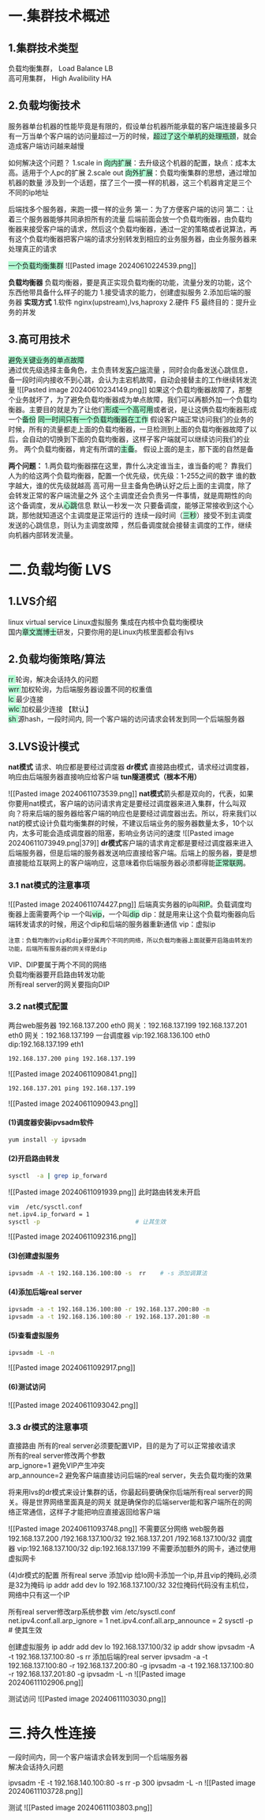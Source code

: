 
# 一.集群技术概述
## 1.集群技术类型
负载均衡集群， Load Balance LB  
高可用集群，     High Avalibility HA
## 2.负载均衡技术
服务器单台机器的性能毕竟是有限的，假设单台机器所能承载的客户端连接最多只有一万当单个客户端的访问量超过一万的时候，<span style="background:#affad1">超过了这个单机的处理瓶颈</span>，就会造成客户端访问越来越慢

如何解决这个问题？
1.scale in  <span style="background:#affad1">向内扩展</span>：去升级这个机器的配置，缺点：成本太高。适用于个人pc的扩展
2.scale out <span style="background:#affad1">向外扩展</span>：负载均衡集群的思想，通过增加机器的数量
涉及到一个话题，摆了三个一摸一样的机器，这三个机器肯定是三个不同的ip地址

后端找多个服务器，来跑一摸一样的业务
第一：为了方便客户端的访问
第二：让着三个服务器能够共同承担所有的流量
后端前面会放一个负载均衡器，由负载均衡器来接受客户端的请求，然后这个负载均衡器，通过一定的策略或者说算法，再有这个负载均衡器把客户端的请求分别转发到相应的业务服务器，由业务服务器来处理真正的请求

<span style="background:#affad1">一个负载均衡集群</span>
![[Pasted image 20240610224539.png]]

**负载均衡器**
负载均衡器，要是真正实现负载均衡的功能，流量分发的功能，这个东西他带具备什么样子的能力
1.接受请求的能力，创建虚拟服务
2.添加后端的服务器
**实现方式**
1.软件 nginx(upstream),lvs,haproxy
2.硬件 F5
最终目的：提升业务的并发
## 3.高可用技术
<span style="background:#affad1">避免关键业务的单点故障</span>  
通过优先级选择主备角色，主负责转发[客户端](https://so.csdn.net/so/search?q=%E5%AE%A2%E6%88%B7%E7%AB%AF&spm=1001.2101.3001.7020)流量 ，同时会向备发送心跳信息，备一段时间内接收不到心跳，会认为主宕机故障，自动会接替主的工作继续转发流量
![[Pasted image 20240610234149.png]]
如果这个负载均衡器故障了，那整个业务就坏了，为了避免负载均衡器成为单点故障，我们可以再额外加一个负载均衡器。主要目的就是为了让他们<span style="background:#affad1">形成一个高可用</span>或者说，是让这俩负载均衡器形成一个<span style="background:#affad1">备份</span>
<span style="background:#affad1">同一时间只有一个负载均衡器在工作</span>
假设客户端正常访问我们的业务的时候，所有的流量都走上面的负载均衡器，一旦检测到上面的负载均衡器故障了以后，会自动的切换到下面的负载均衡器，这样子客户端就可以继续访问我们的业务。
两个负载均衡器，肯定有所谓的<span style="background:#affad1">主备</span>。
假设上面的是主，那下面的自然是备

**两个问题：**
1.两负载均衡器摆在这里，靠什么决定谁当主，谁当备的呢？
靠我们人为的给这两个负载均衡器，配置一个优先级，优先级：1-255之间的数字
谁的数字越大，谁的优先级就越高
高可用一旦主备角色确认好之后上面的主调度，除了会转发正常的客户端流量之外
这个主调度还会负责另一件事情，就是周期性的向这个备调度，发从<span style="background:#affad1">心跳</span>信息
默认一秒发一次
只要备调度，能够正常接收到这个心跳，那他就知道这个主调度是正常运行的
连续一段时间（<span style="background:#affad1">三秒</span>）接受不到主调度发送的心跳信息，则认为主调度故障
，然后备调度就会接替主调度的工作，继续向机器内部转发流量。

# 二.负载均衡 LVS

## 1.LVS介绍
linux virtual service Linux虚拟服务
集成在内核中负载均衡模块  
国内<span style="background:#affad1">章文嵩博士</span>研发，只要你用的是Linux内核里面都会有lvs
## 2.负载均衡策略/算法
<span style="background:#affad1">rr    </span>    轮询，解决会话持久的问题  
<span style="background:#affad1">wrr </span> 加权轮询，为后端服务器设置不同的权重值  
<span style="background:#affad1">lc    </span>    最少连接  
<span style="background:#affad1">wlc </span> 加权最少连接 【默认】  
<span style="background:#affad1">sh   </span>   源hash，一段时间内, 同一个客户端的访问请求会转发到同一个后端服务器
## 3.LVS设计模式
 **nat模式**
 请求、响应都是要经过调度器
 **dr模式**
 直接路由模式，请求经过调度器，响应由后端服务器直接响应给客户端
 **tun隧道模式（根本不用）**

![[Pasted image 20240611073539.png]]
**nat模式**箭头都是双向的，代表，如果你要用nat模式，客户端的访问请求肯定是要经过调度器来进入集群，什么叫双向？将来后端的服务器给客户端的响应也是要经过调度器出去。所以，将来我们以nat的模式设计负载均衡集群的时候，不建议后端业务的服务器数量太多，10个以内，太多可能会造成调度器的阻塞，影响业务访问的速度
![[Pasted image 20240611073949.png|379]]
**dr模式**客户端的请求肯定都是要经过调度器来进入后端服务器，但是后端的服务器发送响应直接给客户端。后端上的服务器，要是想直接能给互联网上的客户端响应，这意味着你后端服务器必须都得能<span style="background:#affad1">正常联网</span>。
### 3.1 nat模式的注意事项
![[Pasted image 20240611074427.png]]
后端真实务器的ip叫<span style="background:#affad1">RIP</span>。负载调度均衡器上面需要两个ip 一个叫<span style="background:#affad1">vip</span>，一个叫<span style="background:#affad1">dip</span>
dip：就是用来让这个负载均衡器向后端转发请求的时候，用这个dip和后端的服务器重新通信
vip：虚拟ip
```ad-note
注意：负载均衡的vip和dip要分属两个不同的网络，所以负载均衡器上面就要开启路由转发的功能，后端所有服务器的网关得是dip
```
VIP、DIP要属于两个不同的网络  
负载均衡器要开启路由转发功能  
所有real server的网关要指向DIP
### 3.2 nat模式配置
两台web服务器
192.168.137.200 eth0 网关：192.168.137.199
192.168.137.201 eth0 网关：192.168.137.199
一台调度器
vip:192.168.136.100 eth0
dip:192.168.137.199 eth1
```bash
192.168.137.200 ping 192.168.137.199
```
![[Pasted image 20240611090841.png]]
```bash
192.168.137.201 ping 192.168.137.199
```
![[Pasted image 20240611090943.png]]
#### (1)调度器安装ipvsadm软件
```bash
yum install -y ipvsadm
```
#### (2)开启路由转发
```bash
sysctl  -a | grep ip_forward
```
![[Pasted image 20240611091939.png]]
此时路由转发未开启
```bash
vim  /etc/sysctl.conf
net.ipv4.ip_forward = 1
sysctl -p                           # 让其生效
```
![[Pasted image 20240611092316.png]]

#### (3)创建虚拟服务
```bash
ipvsadm -A -t 192.168.136.100:80 -s  rr    # -s 添加调算法
```
#### (4)添加后端real server
```bash
ipvsadm -a -t 192.168.136.100:80 -r 192.168.137.200:80 -m
ipvsadm -a -t 192.168.136.100:80 -r 192.168.137.201:80 -m
```
#### (5)查看虚拟服务
```bash
ipvsadm -L -n
```
![[Pasted image 20240611092917.png]]
#### (6)测试访问
![[Pasted image 20240611093042.png]]


### 3.3 dr模式的注意事项
直接路由
所有的real server必须要配置VIP，目的是为了可以正常接收请求  
所有的real server修改两个参数  
arp_ignore=1        避免VIP产生冲突  
arp_announce=2  避免客户端直接访问后端的real server，失去负载均衡的效果

将来用lvs的dr模式来设计集群的话，你最起码要确保你后端所有real server的网关。得是世界网络里面真是的网关
就是确保你的后端server能和客户端所在的网络正常通信，这样子才能把响应直接返回给客户端

![[Pasted image 20240611093748.png]]
不需要区分网络
web服务器
192.168.137.200 /192.168.137.100/32
192.168.137.201 /192.168.137.100/32
调度器
vip:192.168.137.100/32
dip:192.168.137.199
不需要添加额外的网卡，通过使用虚拟网卡

(4)dr模式的配置
所有real serve 添加vip
给lo网卡添加一个ip,并且vip的掩码,必须是32为掩码
ip addr add dev lo 192.168.137.100/32
32位掩码代码没有主机位，网络中只有这一个IP

所有real server修改arp系统参数
vim /etc/sysctl.conf
net.ipv4.conf.all.arp_ignore = 1 
net.ipv4.conf.all.arp_announce = 2
sysctl -p  # 使其生效

创建虚拟服务
ip addr add dev lo 192.168.137.100/32
ip addr show
ipvsadm -A -t 192.168.137.100:80 -s rr
添加后端的real server
ipvsadm -a -t 192.168.137.100:80 -r 192.168.137.200:80 -g
ipvsadm -a -t 192.168.137.100:80 -r 192.168.137.201:80 -g
ipvsadm -L -n
![[Pasted image 20240611102906.png]]

测试访问
![[Pasted image 20240611103030.png]]

# 三.持久性连接

一段时间内，同一个客户端请求会转发到同一个后端服务器  
解决会话持久问题

ipvsadm -E -t 192.168.140.100:80 -s rr -p 300
ipvsadm -L -n
![[Pasted image 20240611103728.png]]

测试
![[Pasted image 20240611103803.png]]
